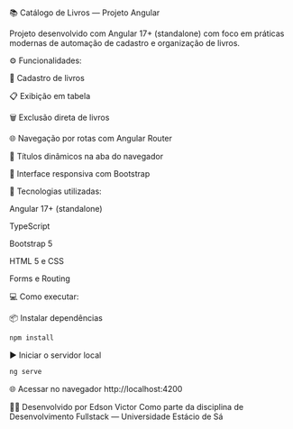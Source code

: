📚 Catálogo de Livros — Projeto Angular

Projeto desenvolvido com Angular 17+ (standalone) com foco em práticas modernas de automação de cadastro e organização de livros.

⚙️ Funcionalidades:

📖 Cadastro de livros

📋 Exibição em tabela

🗑️ Exclusão direta de livros

🌐 Navegação por rotas com Angular Router

🧭 Títulos dinâmicos na aba do navegador

📱 Interface responsiva com Bootstrap

🧪 Tecnologias utilizadas:

Angular 17+ (standalone)

TypeScript

Bootstrap 5

HTML 5 e CSS

Forms e Routing

💻 Como executar:

📦 Instalar dependências
```bash
npm install
```
▶️ Iniciar o servidor local
```bash
ng serve
```

🌐 Acessar no navegador
http://localhost:4200

🧑‍💻 Desenvolvido por Edson Victor Como parte da disciplina de Desenvolvimento Fullstack — Universidade Estácio de Sá
